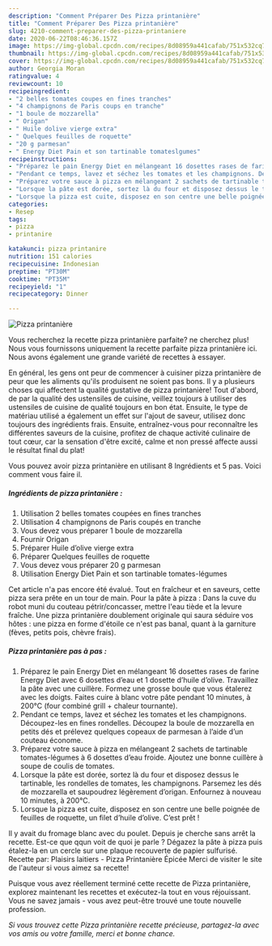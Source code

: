 ```yaml
---
description: "Comment Préparer Des Pizza printanière"
title: "Comment Préparer Des Pizza printanière"
slug: 4210-comment-preparer-des-pizza-printaniere
date: 2020-06-22T08:46:36.157Z
image: https://img-global.cpcdn.com/recipes/8d08959a441cafab/751x532cq70/pizza-printaniere-photo-principale-de-la-recette.jpg
thumbnail: https://img-global.cpcdn.com/recipes/8d08959a441cafab/751x532cq70/pizza-printaniere-photo-principale-de-la-recette.jpg
cover: https://img-global.cpcdn.com/recipes/8d08959a441cafab/751x532cq70/pizza-printaniere-photo-principale-de-la-recette.jpg
author: Georgia Moran
ratingvalue: 4
reviewcount: 10
recipeingredient:
- "2 belles tomates coupes en fines tranches"
- "4 champignons de Paris coups en tranche"
- "1 boule de mozzarella"
- " Origan"
- " Huile dolive vierge extra"
- " Quelques feuilles de roquette"
- "20 g parmesan"
- " Energy Diet Pain et son tartinable tomateslgumes"
recipeinstructions:
- "Préparez le pain Energy Diet en mélangeant 16 dosettes rases de farine Energy Diet avec 6 dosettes d’eau et 1 dosette d’huile d’olive. Travaillez la pâte avec une cuillère. Formez une grosse boule que vous étalerez avec les doigts. Faites cuire à blanc votre pâte pendant 10 minutes, à 200°C (four combiné grill + chaleur tournante)."
- "Pendant ce temps, lavez et séchez les tomates et les champignons. Découpez-les en fines rondelles. Découpez la boule de mozzarella en petits dés et prélevez quelques copeaux de parmesan à l’aide d’un couteau économe."
- "Préparez votre sauce à pizza en mélangeant 2 sachets de tartinable tomates-légumes à 6 dosettes d’eau froide. Ajoutez une bonne cuillère à soupe de coulis de tomates."
- "Lorsque la pâte est dorée, sortez là du four et disposez dessus le tartinable, les rondelles de tomates, les champignons. Parsemez les dés de mozzarella et saupoudrez légèrement d’origan. Enfournez à nouveau 10 minutes, à 200°C."
- "Lorsque la pizza est cuite, disposez en son centre une belle poignée de feuilles de roquette, un filet d’huile d’olive. C’est prêt !"
categories:
- Resep
tags:
- pizza
- printanire

katakunci: pizza printanire 
nutrition: 151 calories
recipecuisine: Indonesian
preptime: "PT30M"
cooktime: "PT35M"
recipeyield: "1"
recipecategory: Dinner

---
```



![Pizza printanière](https://img-global.cpcdn.com/recipes/8d08959a441cafab/751x532cq70/pizza-printaniere-photo-principale-de-la-recette.jpg)

Vous recherchez la recette pizza printanière parfaite? ne cherchez plus! Nous vous fournissons uniquement la recette parfaite pizza printanière ici. Nous avons également une grande variété de recettes à essayer.

En général, les gens ont peur de commencer à cuisiner pizza printanière de peur que les aliments qu'ils produisent ne soient pas bons. Il y a plusieurs choses qui affectent la qualité gustative de pizza printanière! Tout d'abord, de par la qualité des ustensiles de cuisine, veillez toujours à utiliser des ustensiles de cuisine de qualité toujours en bon état. Ensuite, le type de matériau utilisé a également un effet sur l'ajout de saveur, utilisez donc toujours des ingrédients frais. Ensuite, entraînez-vous pour reconnaître les différentes saveurs de la cuisine, profitez de chaque activité culinaire de tout cœur, car la sensation d'être excité, calme et non pressé affecte aussi le résultat final du plat!

<!--inarticleads1-->

Vous pouvez avoir pizza printanière en utilisant 8 Ingrédients et 5 pas. Voici comment vous faire il.

##### Ingrédients de pizza printanière :

1. Utilisation 2 belles tomates coupées en fines tranches
1. Utilisation 4 champignons de Paris coupés en tranche
1. Vous devez vous préparer 1 boule de mozzarella
1. Fournir  Origan
1. Préparer  Huile d’olive vierge extra
1. Préparer  Quelques feuilles de roquette
1. Vous devez vous préparer 20 g parmesan
1. Utilisation  Energy Diet Pain et son tartinable tomates-légumes


Cet article n&#39;a pas encore été évalué. Tout en fraîcheur et en saveurs, cette pizza sera prête en un tour de main. Pour la pâte à pizza : Dans la cuve du robot muni du couteau pétrir/concasser, mettre l&#39;eau tiède et la levure fraîche. Une pizza printanière doublement originale qui saura séduire vos hôtes : une pizza en forme d&#39;étoile ce n&#39;est pas banal, quant à la garniture (fèves, petits pois, chèvre frais). 

<!--inarticleads2-->

##### Pizza printanière pas à pas :

1. Préparez le pain Energy Diet en mélangeant 16 dosettes rases de farine Energy Diet avec 6 dosettes d’eau et 1 dosette d’huile d’olive. Travaillez la pâte avec une cuillère. Formez une grosse boule que vous étalerez avec les doigts. Faites cuire à blanc votre pâte pendant 10 minutes, à 200°C (four combiné grill + chaleur tournante).
1. Pendant ce temps, lavez et séchez les tomates et les champignons. Découpez-les en fines rondelles. Découpez la boule de mozzarella en petits dés et prélevez quelques copeaux de parmesan à l’aide d’un couteau économe.
1. Préparez votre sauce à pizza en mélangeant 2 sachets de tartinable tomates-légumes à 6 dosettes d’eau froide. Ajoutez une bonne cuillère à soupe de coulis de tomates.
1. Lorsque la pâte est dorée, sortez là du four et disposez dessus le tartinable, les rondelles de tomates, les champignons. Parsemez les dés de mozzarella et saupoudrez légèrement d’origan. Enfournez à nouveau 10 minutes, à 200°C.
1. Lorsque la pizza est cuite, disposez en son centre une belle poignée de feuilles de roquette, un filet d’huile d’olive. C’est prêt !


Il y avait du fromage blanc avec du poulet. Depuis je cherche sans arrêt la recette. Est-ce que qqun voit de quoi je parle ? Dégazez la pâte à pizza puis étalez-la en un cercle sur une plaque recouverte de papier sulfurisé. Recette par: Plaisirs laitiers - Pizza Printanière Épicée Merci de visiter le site de l&#39;auteur si vous aimez sa recette! 

<!--inarticleads1-->

<p>
Puisque vous avez réellement terminé cette recette de Pizza printanière, explorez maintenant les recettes et exécutez-la tout en vous réjouissant. Vous ne savez jamais - vous avez peut-être trouvé une toute nouvelle profession.
</p>

<p>
<i>Si vous trouvez cette Pizza printanière recette précieuse, partagez-la avec vos amis ou votre famille, merci et bonne chance.</i>
</p>

